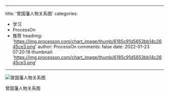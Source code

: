 
---
title: '曾国藩人物关系图'
categories: 
 - 学习
 - ProcessOn
 - 推荐
headimg: 'https://img.processon.com/chart_image/thumb/6185c91d5653bb14c2645ce3.png'
author: ProcessOn
comments: false
date: 2022-01-23 07:20:18
thumbnail: 'https://img.processon.com/chart_image/thumb/6185c91d5653bb14c2645ce3.png'
---

<div>   
<img class="thumb" alt="曾国藩人物关系图" src="https://img.processon.com/chart_image/thumb/6185c91d5653bb14c2645ce3.png" referrerpolicy="no-referrer">
<p>曾国藩人物关系图</p>  
</div>
            